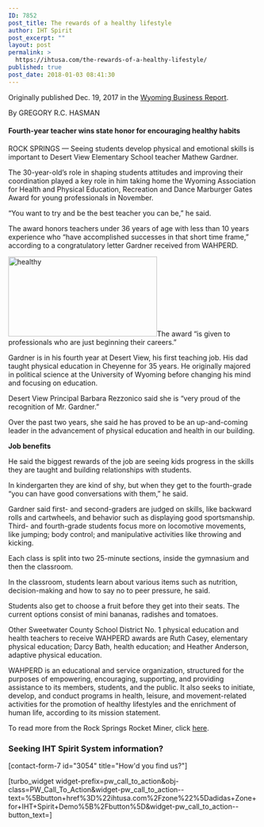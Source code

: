 ```yaml
---
ID: 7852
post_title: The rewards of a healthy lifestyle
author: IHT Spirit
post_excerpt: ""
layout: post
permalink: >
  https://ihtusa.com/the-rewards-of-a-healthy-lifestyle/
published: true
post_date: 2018-01-03 08:41:30
---
```

Originally published Dec. 19, 2017 in the <a href="http://www.wyomingbusinessreport.com/newsletter_am/the-rewards-of-a-healthy-lifestyle/article_8870db54-e4c2-11e7-9503-e3a3e5472951.html" target="_blank" rel="nofollow noopener">Wyoming Business Report</a>.

By GREGORY R.C. HASMAN
<h4 class="subhead">Fourth-year teacher wins state honor for encouraging healthy habits</h4>
ROCK SPRINGS — Seeing students develop physical and emotional skills is important to Desert View Elementary School teacher Mathew Gardner.

The 30-year-old’s role in shaping students attitudes and improving their coordination played a key role in him taking home the Wyoming Association for Health and Physical Education, Recreation and Dance Marburger Gates Award for young professionals in November.

“You want to try and be the best teacher you can be,” he said.
<div id="tncms-region-article_instory_top" class="tncms-region hidden-print">The award honors teachers under 36 years of age with less than 10 years experience who “have accomplished successes in that short time frame,” according to a congratulatory letter Gardner received from WAHPERD.</div>
<!--more-->

<a href="https://ihtusa.com/wp-content/uploads/2018/01/wyomingahperdshare.jpg"><img class="alignleft wp-image-7853 size-medium" src="https://ihtusa.com/wp-content/uploads/2018/01/wyomingahperdshare-300x161.jpg" alt="healthy" width="300" height="161" /></a>The award “is given to professionals who are just beginning their careers.”

Gardner is in his fourth year at Desert View, his first teaching job. His dad taught physical education in Cheyenne for 35 years. He originally majored in political science at the University of Wyoming before changing his mind and focusing on education.

Desert View Principal Barbara Rezzonico said she is “very proud of the recognition of Mr. Gardner.”

Over the past two years, she said he has proved to be an up-and-coming leader in the advancement of physical education and health in our building.

<strong>Job benefits</strong>

He said the biggest rewards of the job are seeing kids progress in the skills they are taught and building relationships with students.

In kindergarten they are kind of shy, but when they get to the fourth-grade “you can have good conversations with them,” he said.

Gardner said first- and second-graders are judged on skills, like backward rolls and cartwheels, and behavior such as displaying good sportsmanship. Third- and fourth-grade students focus more on locomotive movements, like jumping; body control; and manipulative activities like throwing and kicking.

Each class is split into two 25-minute sections, inside the gymnasium and then the classroom.

In the classroom, students learn about various items such as nutrition, decision-making and how to say no to peer pressure, he said.

Students also get to choose a fruit before they get into their seats. The current options consist of mini bananas, radishes and tomatoes.

Other Sweetwater County School District No. 1 physical education and health teachers to receive WAHPERD awards are Ruth Casey, elementary physical education; Darcy Bath, health education; and Heather Anderson, adaptive physical education.

WAHPERD is an educational and service organization, structured for the purposes of empowering, encouraging, supporting, and providing assistance to its members, students, and the public. It also seeks to initiate, develop, and conduct programs in health, leisure, and movement-related activities for the promotion of healthy lifestyles and the enrichment of human life, according to its mission statement.

To read more from the Rock Springs Rocket Miner, click <a href="http://www.rocketminer.com/" target="_blank" rel="nofollow noopener">here</a>.
<h3 class="article-newsletter-signup">Seeking IHT Spirit System information?</h3>
<p class="article-newsletter-signup">[contact-form-7 id="3054" title="How'd you find us?"]</p>
[turbo_widget widget-prefix=pw_call_to_action&obj-class=PW_Call_To_Action&widget-pw_call_to_action--text=%5Bbutton+href%3D%22ihtusa.com%2Fzone%22%5Dadidas+Zone+for+IHT+Spirit+Demo%5B%2Fbutton%5D&widget-pw_call_to_action--button_text=]